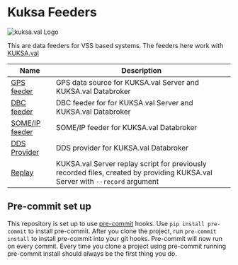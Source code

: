# Kuksa Feeders
![kuksa.val Logo](./doc/img/logo.png)

This are data feeders for VSS based systems. The feeders here work with [KUKSA.val](https://github.com/eclipse/kuksa.val)

Name | Description
---- | -----------
[GPS feeder](./gps2val)        | GPS data source for KUKSA.val Server and KUKSA.val Databroker
[DBC feeder](./dbc2val)        | DBC feeder for for KUKSA.val Server and KUKSA.val Databroker
[SOME/IP feeder](./someip2val) | SOME/IP feeder for KUKSA.val Databroker
[DDS Provider](./dds2val)      | DDS provider for KUKSA.val Databroker
[Replay](./replay)             | KUKSA.val Server replay script for previously recorded files, created by providing KUKSA.val Server with `--record` argument

## Pre-commit set up
This repository is set up to use [pre-commit](https://pre-commit.com/) hooks.
Use `pip install pre-commit` to install pre-commit.
After you clone the project, run `pre-commit install` to install pre-commit into your git hooks.
Pre-commit will now run on every commit.
Every time you clone a project using pre-commit running pre-commit install should always be the first thing you do.
